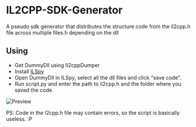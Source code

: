 # IL2CPP-SDK-Generator
A pseudo sdk generator that distributes the structure code from the il2cpp.h file across multiple files.h depending on the dll
## Using
- Get DummyDll using Il2cppDumper
- Install [ILSpy](https://github.com/icsharpcode/ILSpy)
- Open DummyDll in ILSpy, select all the dll files and click "save code".
- Run script.py and enter the path to il2cpp.h and the folder where you saved the code.

![Preview](https://github.com/user-attachments/assets/4fb19cba-311e-4507-b7bd-4f2119f8f046)

PS: Code in the l2cpp.h file may contain errors, so the script is basically useless. :P
